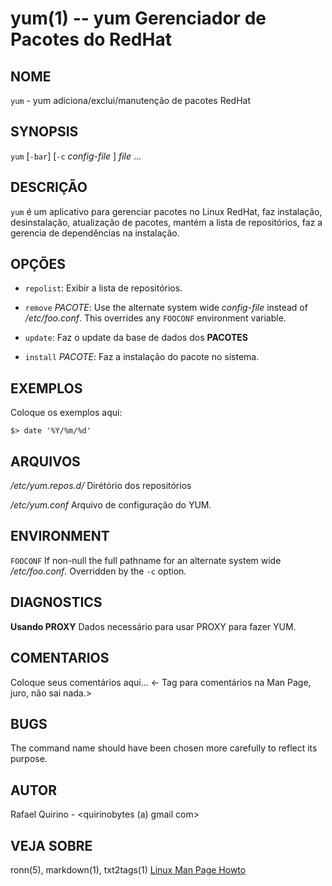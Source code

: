 yum(1) -- yum  Gerenciador de Pacotes do RedHat
===============================================

NOME
----

`yum` - yum adiciona/exclui/manutenção de pacotes RedHat

SYNOPSIS
--------

`yum` [`-bar`] [`-c` *config-file* ] *file* ...

DESCRIÇÃO
---------

`yum` é um aplicativo para gerenciar pacotes no Linux RedHat, faz instalação, desinstalação, atualização de pacotes, mantém a lista de repositórios, faz a gerencia de dependências na instalação.

OPÇÕES
------

* `repolist`:
  Exibir a lista de repositórios.

* `remove` *PACOTE*:
  Use the alternate system wide *config-file* instead of */etc/foo.conf*. This
  overrides any `FOOCONF` environment variable.

* `update`:
  Faz o update da base de dados dos **PACOTES**

* `install` *PACOTE*:
  Faz a instalação do pacote no sistema.

EXEMPLOS
--------

Coloque os exemplos aqui:

   `$> date '%Y/%m/%d'`


ARQUIVOS
--------


*/etc/yum.repos.d/*
  Dirétório dos repositórios

*/etc/yum.conf*
  Arquivo de configuração do YUM.

ENVIRONMENT
-----------

`FOOCONF`
  If non-null the full pathname for an alternate system wide */etc/foo.conf*.
  Overridden by the `-c` option.

DIAGNOSTICS
-----------


**Usando PROXY**
  Dados necessário para usar PROXY para fazer YUM.

COMENTARIOS
-----------

Coloque seus comentários aqui...
<- Tag para comentários na Man Page, juro, não sai nada.>

BUGS
----

The command name should have been chosen more carefully to reflect its
purpose.

AUTOR
-----

Rafael Quirino - <quirinobytes (a) gmail com>

VEJA SOBRE
----------

ronn(5), markdown(1), txt2tags(1) [Linux Man Page Howto](
http://www.schweikhardt.net/man_page_howto.html)
